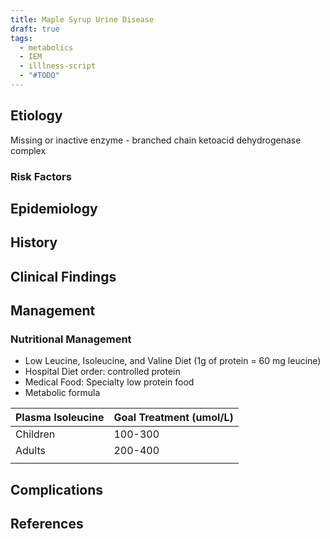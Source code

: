 ```yaml
---
title: Maple Syrup Urine Disease
draft: true
tags:
  - metabolics
  - IEM
  - illlness-script
  - "#TODO"
---
```

 
## Etiology
Missing or inactive enzyme - branched chain ketoacid dehydrogenase complex

### Risk Factors
## Epidemiology

## History

## Clinical Findings

## Management

### Nutritional Management
- Low Leucine, Isoleucine, and Valine Diet (1g of protein = 60 mg leucine)
- Hospital Diet order: controlled protein
- Medical Food: Specialty low protein food
- Metabolic formula



| Plasma Isoleucine | Goal Treatment (umol/L) |
| ----------------- | ----------------------- |
| Children          | 100-300                 |
| Adults            | 200-400                 |
|                   |                         |



## Complications


## References